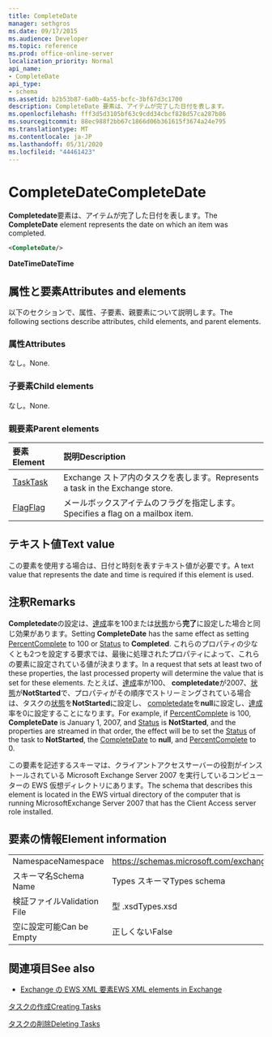 ```yaml
---
title: CompleteDate
manager: sethgros
ms.date: 09/17/2015
ms.audience: Developer
ms.topic: reference
ms.prod: office-online-server
localization_priority: Normal
api_name:
- CompleteDate
api_type:
- schema
ms.assetid: b2b53b87-6a0b-4a55-bcfc-3bf67d3c1700
description: CompleteDate 要素は、アイテムが完了した日付を表します。
ms.openlocfilehash: fff3d5d3105bf63c9cdd34cbcf828d57ca287b86
ms.sourcegitcommit: 88ec988f2bb67c1866d06b361615f3674a24e795
ms.translationtype: MT
ms.contentlocale: ja-JP
ms.lasthandoff: 05/31/2020
ms.locfileid: "44461423"
---
```

# <a name="completedate"></a><span data-ttu-id="2bf59-103">CompleteDate</span><span class="sxs-lookup"><span data-stu-id="2bf59-103">CompleteDate</span></span>

<span data-ttu-id="2bf59-104">**Completedate**要素は、アイテムが完了した日付を表します。</span><span class="sxs-lookup"><span data-stu-id="2bf59-104">The **CompleteDate** element represents the date on which an item was completed.</span></span> 
  
```xml
<CompleteDate/>
```

 <span data-ttu-id="2bf59-105">**DateTime**</span><span class="sxs-lookup"><span data-stu-id="2bf59-105">**DateTime**</span></span>
## <a name="attributes-and-elements"></a><span data-ttu-id="2bf59-106">属性と要素</span><span class="sxs-lookup"><span data-stu-id="2bf59-106">Attributes and elements</span></span>

<span data-ttu-id="2bf59-107">以下のセクションで、属性、子要素、親要素について説明します。</span><span class="sxs-lookup"><span data-stu-id="2bf59-107">The following sections describe attributes, child elements, and parent elements.</span></span>
  
### <a name="attributes"></a><span data-ttu-id="2bf59-108">属性</span><span class="sxs-lookup"><span data-stu-id="2bf59-108">Attributes</span></span>

<span data-ttu-id="2bf59-109">なし。</span><span class="sxs-lookup"><span data-stu-id="2bf59-109">None.</span></span>
  
### <a name="child-elements"></a><span data-ttu-id="2bf59-110">子要素</span><span class="sxs-lookup"><span data-stu-id="2bf59-110">Child elements</span></span>

<span data-ttu-id="2bf59-111">なし。</span><span class="sxs-lookup"><span data-stu-id="2bf59-111">None.</span></span>
  
### <a name="parent-elements"></a><span data-ttu-id="2bf59-112">親要素</span><span class="sxs-lookup"><span data-stu-id="2bf59-112">Parent elements</span></span>

|<span data-ttu-id="2bf59-113">**要素**</span><span class="sxs-lookup"><span data-stu-id="2bf59-113">**Element**</span></span>|<span data-ttu-id="2bf59-114">**説明**</span><span class="sxs-lookup"><span data-stu-id="2bf59-114">**Description**</span></span>|
|:-----|:-----|
|[<span data-ttu-id="2bf59-115">Task</span><span class="sxs-lookup"><span data-stu-id="2bf59-115">Task</span></span>](task.md) <br/> |<span data-ttu-id="2bf59-116">Exchange ストア内のタスクを表します。</span><span class="sxs-lookup"><span data-stu-id="2bf59-116">Represents a task in the Exchange store.</span></span>  <br/> |
|[<span data-ttu-id="2bf59-117">Flag</span><span class="sxs-lookup"><span data-stu-id="2bf59-117">Flag</span></span>](flag.md) <br/> |<span data-ttu-id="2bf59-118">メールボックスアイテムのフラグを指定します。</span><span class="sxs-lookup"><span data-stu-id="2bf59-118">Specifies a flag on a mailbox item.</span></span>  <br/> |
   
## <a name="text-value"></a><span data-ttu-id="2bf59-119">テキスト値</span><span class="sxs-lookup"><span data-stu-id="2bf59-119">Text value</span></span>

<span data-ttu-id="2bf59-120">この要素を使用する場合は、日付と時刻を表すテキスト値が必要です。</span><span class="sxs-lookup"><span data-stu-id="2bf59-120">A text value that represents the date and time is required if this element is used.</span></span>
  
## <a name="remarks"></a><span data-ttu-id="2bf59-121">注釈</span><span class="sxs-lookup"><span data-stu-id="2bf59-121">Remarks</span></span>

<span data-ttu-id="2bf59-122">**Completedate**の設定は、[達成](percentcomplete.md)率を100または[状態](status.md)から**完了**に設定した場合と同じ効果があります。</span><span class="sxs-lookup"><span data-stu-id="2bf59-122">Setting **CompleteDate** has the same effect as setting [PercentComplete](percentcomplete.md) to 100 or [Status](status.md) to **Completed**.</span></span> <span data-ttu-id="2bf59-123">これらのプロパティの少なくとも2つを設定する要求では、最後に処理されたプロパティによって、これらの要素に設定されている値が決まります。</span><span class="sxs-lookup"><span data-stu-id="2bf59-123">In a request that sets at least two of these properties, the last processed property will determine the value that is set for these elements.</span></span> <span data-ttu-id="2bf59-124">たとえば、[達成](percentcomplete.md)率が100、 **completedate**が2007、[状態](status.md)が**NotStarted**で、プロパティがその順序でストリーミングされている場合は、タスクの[状態](status.md)を**NotStarted**に設定し、 [completedate](completedate.md)を**null**に設定し、[達成](percentcomplete.md)率を0に設定することになります。</span><span class="sxs-lookup"><span data-stu-id="2bf59-124">For example, if [PercentComplete](percentcomplete.md) is 100, **CompleteDate** is January 1, 2007, and [Status](status.md) is **NotStarted**, and the properties are streamed in that order, the effect will be to set the [Status](status.md) of the task to **NotStarted**, the [CompleteDate](completedate.md) to **null**, and [PercentComplete](percentcomplete.md) to 0.</span></span> 
  
<span data-ttu-id="2bf59-125">この要素を記述するスキーマは、クライアントアクセスサーバーの役割がインストールされている Microsoft Exchange Server 2007 を実行しているコンピューターの EWS 仮想ディレクトリにあります。</span><span class="sxs-lookup"><span data-stu-id="2bf59-125">The schema that describes this element is located in the EWS virtual directory of the computer that is running MicrosoftExchange Server 2007 that has the Client Access server role installed.</span></span>
  
## <a name="element-information"></a><span data-ttu-id="2bf59-126">要素の情報</span><span class="sxs-lookup"><span data-stu-id="2bf59-126">Element information</span></span>

|||
|:-----|:-----|
|<span data-ttu-id="2bf59-127">Namespace</span><span class="sxs-lookup"><span data-stu-id="2bf59-127">Namespace</span></span>  <br/> |https://schemas.microsoft.com/exchange/services/2006/types  <br/> |
|<span data-ttu-id="2bf59-128">スキーマ名</span><span class="sxs-lookup"><span data-stu-id="2bf59-128">Schema Name</span></span>  <br/> |<span data-ttu-id="2bf59-129">Types スキーマ</span><span class="sxs-lookup"><span data-stu-id="2bf59-129">Types schema</span></span>  <br/> |
|<span data-ttu-id="2bf59-130">検証ファイル</span><span class="sxs-lookup"><span data-stu-id="2bf59-130">Validation File</span></span>  <br/> |<span data-ttu-id="2bf59-131">型 .xsd</span><span class="sxs-lookup"><span data-stu-id="2bf59-131">Types.xsd</span></span>  <br/> |
|<span data-ttu-id="2bf59-132">空に設定可能</span><span class="sxs-lookup"><span data-stu-id="2bf59-132">Can be Empty</span></span>  <br/> |<span data-ttu-id="2bf59-133">正しくない</span><span class="sxs-lookup"><span data-stu-id="2bf59-133">False</span></span>  <br/> |
   
## <a name="see-also"></a><span data-ttu-id="2bf59-134">関連項目</span><span class="sxs-lookup"><span data-stu-id="2bf59-134">See also</span></span>



- [<span data-ttu-id="2bf59-135">Exchange の EWS XML 要素</span><span class="sxs-lookup"><span data-stu-id="2bf59-135">EWS XML elements in Exchange</span></span>](ews-xml-elements-in-exchange.md)


[<span data-ttu-id="2bf59-136">タスクの作成</span><span class="sxs-lookup"><span data-stu-id="2bf59-136">Creating Tasks</span></span>](https://msdn.microsoft.com/library/0ef97334-e8a0-4f67-a23a-dd9e2bbad49f%28Office.15%29.aspx)
  
[<span data-ttu-id="2bf59-137">タスクの削除</span><span class="sxs-lookup"><span data-stu-id="2bf59-137">Deleting Tasks</span></span>](https://msdn.microsoft.com/library/a3d7e25f-8a35-4901-b1d9-d31f418ab340%28Office.15%29.aspx)

